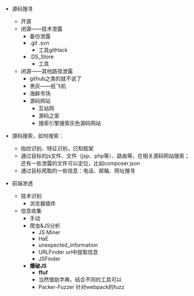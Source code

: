 * 源码搜寻
  * 开源
  * 闭源——技术泄露
    * 备份泄露
    * .git .svn
      * 工具gitHack
    * .DS_Store
      * 工具
  * 闭源——其他路径泄露
    * github之类的就不说了
    * 黑灰——纸飞机
    * 海鲜市场
    * 源码网站
      * 互站网
      * 源码之家
      * 搜索引擎搜索灰色源码网站

* 源码搜索，如何搜索：
  * 指纹识别、特征识别，已知框架
  * 通过目标的js文件、文件（jsp、php等）、路由等，在相关源码网站搜索；还有一些泄露的文件可以定位，比如composer.json
  * 通过目标爬取的一些信息：电话、邮箱、网址搜寻





* 前端渗透
  * 技术识别
    * 浏览器插件
  * 信息收集
    * 手动
    * 爬虫&JS分析
      * JS Miner
      * HaE
      * unexpected_information
      * URLFinder url中提取信息
      * JSFinder
    * **爆破JS**
      * **ffuf**
      * 当然借助字典，结合不同的工具可以
      * Packer-Fuzzer 针对webpack的fuzz



